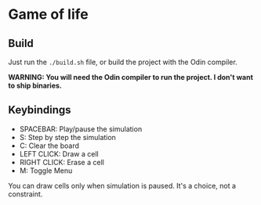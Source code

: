 # Game of life

## Build
Just run the `./build.sh` file, or build the project with the Odin compiler.

**WARNING: You will need the Odin compiler to run the project. I don't want to ship binaries.**

## Keybindings
- SPACEBAR: Play/pause the simulation
- S: Step by step the simulation
- C: Clear the board
- LEFT CLICK: Draw a cell
- RIGHT CLICK: Erase a cell
- M: Toggle Menu

You can draw cells only when simulation is paused. It's a choice, not a constraint.